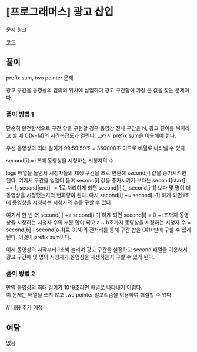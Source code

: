 # [프로그래머스] 광고 삽입

[문제 링크](https://programmers.co.kr/learn/courses/30/lessons/72414#)

[코드](https://github.com/JSWww/algorithm/blob/main/programmers/2021_kakao_blind_5/2021_kakao_blind_5.cpp)

## 풀이

prefix sum, two pointer 문제

광고 구간을 동영상의 임의의 위치에 삽입하여 광고 구간합이 가장 큰 값을 찾는 문제이다.

### 풀이 방법 1

단순히 완전탐색으로 구간 합을 구현할 경우 동영상 전체 구간을 N, 광고 길이를 M이라고 할 때 O(N*M)의 시간복잡도가 걸린다. 그래서 prefix sum을 이용해야 한다.

우선 동영상의 최대 길이가 99:59:59초 = 360000초 이므로 배열로 나타낼 수 있다.

second[i] = i초에 동영상을 시청하는 시청자의 수

logs 배열을 돌면서 시청자들의 재생 구간을 초로 변환해 second[i] 값을 증가시키면 된다. 여기서 구간을 일일이 돌며 second[i] 값을 증가시키기 보다는 second[start] += 1, second[end] -= 1로 처리하게 되면 second[i] 는 second[i-1] 보다 몇 명이 더 동영상을 시청했는지의 변화량이 된다. 다시 second[i] += second[i-1] 하게 되면 i초에 동영상을 시청하는 시청자의 수를 구할 수 있다.

여기서 한 번 더 second[i] += second[i-1] 하게 되면 second[i] = 0 ~ i초까지 동영상을 시청하는 시청자 수의 부분 합이 되고 a ~ b초까지 동영상을 시청하는 시청자 수 = second[b] - second[a-1]로 O(N)의 전처리를 통해 구간 합을 O(1) 만에 구할 수 있게 된다. 이것이 prefix sum이다.

이제 동영상의 시작부터 1초씩 늘리며 광고 구간을 설정하고 second 배열을 이용해서 광고 구간에 몇 명의 시청자가 동영상을 재생하는지 구할 수 있게 된다.

### 풀이 방법 2

만약 동영상의 최대 길이가 10^9초라면 배열로 나타내기 어렵다.  
이 문제는 배열을 쓰지 않고 two pointer 알고리즘을 이용하여 해결할 수 있다.

// 내용 추가 예정

## 여담

없음
